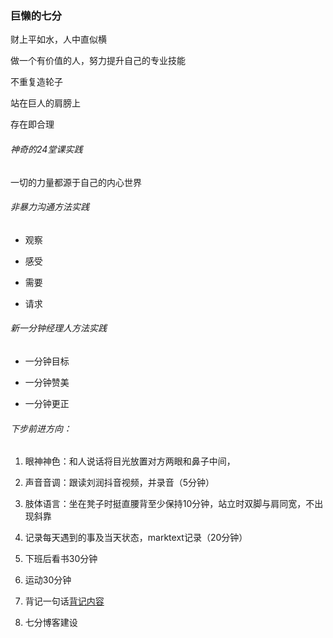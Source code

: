 ### 巨懒的七分

财上平如水，人中直似横

做一个有价值的人，努力提升自己的专业技能

不重复造轮子

站在巨人的肩膀上

存在即合理 

###### 神奇的24堂课实践

一切的力量都源于自己的内心世界

###### 非暴力沟通方法实践

- 观察

- 感受

- 需要

- 请求

###### 新一分钟经理人方法实践

- 一分钟目标

- 一分钟赞美

- 一分钟更正

###### 下步前进方向：

1. 眼神神色：和人说话将目光放置对方两眼和鼻子中间，

2. 声音音调：跟读刘润抖音视频，并录音（5分钟）

3. 肢体语言：坐在凳子时挺直腰背至少保持10分钟，站立时双脚与肩同宽，不出现斜靠

4. 记录每天遇到的事及当天状态，marktext记录（20分钟）

5. 下班后看书30分钟

6. 运动30分钟

7. 背记一句话[背记内容](C:\Users\孙小虎\Desktop\note\背记内容.md)

8. 七分博客建设

